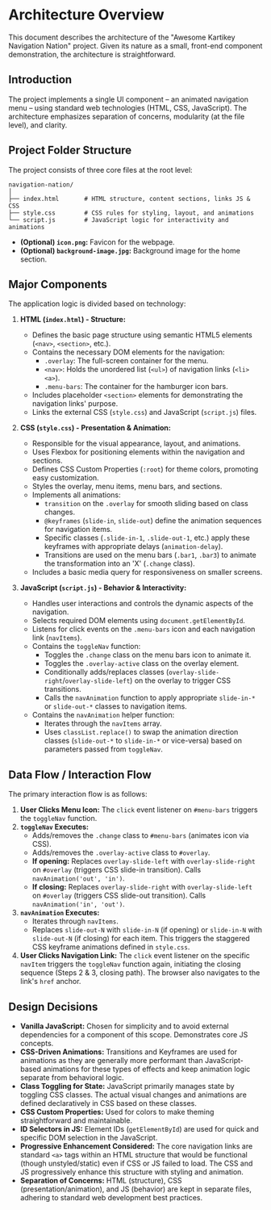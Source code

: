 # Architecture Overview

This document describes the architecture of the "Awesome Kartikey Navigation Nation" project. Given its nature as a small, front-end component demonstration, the architecture is straightforward.

## Introduction

The project implements a single UI component – an animated navigation menu – using standard web technologies (HTML, CSS, JavaScript). The architecture emphasizes separation of concerns, modularity (at the file level), and clarity.

## Project Folder Structure

The project consists of three core files at the root level:

```
navigation-nation/
│
├── index.html       # HTML structure, content sections, links JS & CSS
├── style.css        # CSS rules for styling, layout, and animations
└── script.js        # JavaScript logic for interactivity and animations
```

- **(Optional) `icon.png`:** Favicon for the webpage.
- **(Optional) `background-image.jpg`:** Background image for the home section.

## Major Components

The application logic is divided based on technology:

1.  **HTML (`index.html`) - Structure:**

    - Defines the basic page structure using semantic HTML5 elements (`<nav>`, `<section>`, etc.).
    - Contains the necessary DOM elements for the navigation:
      - `.overlay`: The full-screen container for the menu.
      - `<nav>`: Holds the unordered list (`<ul>`) of navigation links (`<li><a>`).
      - `.menu-bars`: The container for the hamburger icon bars.
    - Includes placeholder `<section>` elements for demonstrating the navigation links' purpose.
    - Links the external CSS (`style.css`) and JavaScript (`script.js`) files.

2.  **CSS (`style.css`) - Presentation & Animation:**

    - Responsible for the visual appearance, layout, and animations.
    - Uses Flexbox for positioning elements within the navigation and sections.
    - Defines CSS Custom Properties (`:root`) for theme colors, promoting easy customization.
    - Styles the overlay, menu items, menu bars, and sections.
    - Implements all animations:
      - `transition` on the `.overlay` for smooth sliding based on class changes.
      - `@keyframes` (`slide-in`, `slide-out`) define the animation sequences for navigation items.
      - Specific classes (`.slide-in-1`, `.slide-out-1`, etc.) apply these keyframes with appropriate delays (`animation-delay`).
      - Transitions are used on the menu bars (`.bar1`, `.bar3`) to animate the transformation into an 'X' (`.change` class).
    - Includes a basic media query for responsiveness on smaller screens.

3.  **JavaScript (`script.js`) - Behavior & Interactivity:**
    - Handles user interactions and controls the dynamic aspects of the navigation.
    - Selects required DOM elements using `document.getElementById`.
    - Listens for click events on the `.menu-bars` icon and each navigation link (`navItems`).
    - Contains the `toggleNav` function:
      - Toggles the `.change` class on the menu bars icon to animate it.
      - Toggles the `.overlay-active` class on the overlay element.
      - Conditionally adds/replaces classes (`overlay-slide-right`/`overlay-slide-left`) on the overlay to trigger CSS transitions.
      - Calls the `navAnimation` function to apply appropriate `slide-in-*` or `slide-out-*` classes to navigation items.
    - Contains the `navAnimation` helper function:
      - Iterates through the `navItems` array.
      - Uses `classList.replace()` to swap the animation direction classes (`slide-out-*` to `slide-in-*` or vice-versa) based on parameters passed from `toggleNav`.

## Data Flow / Interaction Flow

The primary interaction flow is as follows:

1.  **User Clicks Menu Icon:** The `click` event listener on `#menu-bars` triggers the `toggleNav` function.
2.  **`toggleNav` Executes:**
    - Adds/removes the `.change` class to `#menu-bars` (animates icon via CSS).
    - Adds/removes the `.overlay-active` class to `#overlay`.
    - **If opening:** Replaces `overlay-slide-left` with `overlay-slide-right` on `#overlay` (triggers CSS slide-in transition). Calls `navAnimation('out', 'in')`.
    - **If closing:** Replaces `overlay-slide-right` with `overlay-slide-left` on `#overlay` (triggers CSS slide-out transition). Calls `navAnimation('in', 'out')`.
3.  **`navAnimation` Executes:**
    - Iterates through `navItems`.
    - Replaces `slide-out-N` with `slide-in-N` (if opening) or `slide-in-N` with `slide-out-N` (if closing) for each item. This triggers the staggered CSS keyframe animations defined in `style.css`.
4.  **User Clicks Navigation Link:** The `click` event listener on the specific `navItem` triggers the `toggleNav` function again, initiating the closing sequence (Steps 2 & 3, closing path). The browser also navigates to the link's `href` anchor.

## Design Decisions

- **Vanilla JavaScript:** Chosen for simplicity and to avoid external dependencies for a component of this scope. Demonstrates core JS concepts.
- **CSS-Driven Animations:** Transitions and Keyframes are used for animations as they are generally more performant than JavaScript-based animations for these types of effects and keep animation logic separate from behavioral logic.
- **Class Toggling for State:** JavaScript primarily manages state by toggling CSS classes. The actual visual changes and animations are defined declaratively in CSS based on these classes.
- **CSS Custom Properties:** Used for colors to make theming straightforward and maintainable.
- **ID Selectors in JS:** Element IDs (`getElementById`) are used for quick and specific DOM selection in the JavaScript.
- **Progressive Enhancement Considered:** The core navigation links are standard `<a>` tags within an HTML structure that would be functional (though unstyled/static) even if CSS or JS failed to load. The CSS and JS progressively enhance this structure with styling and animation.
- **Separation of Concerns:** HTML (structure), CSS (presentation/animation), and JS (behavior) are kept in separate files, adhering to standard web development best practices.
